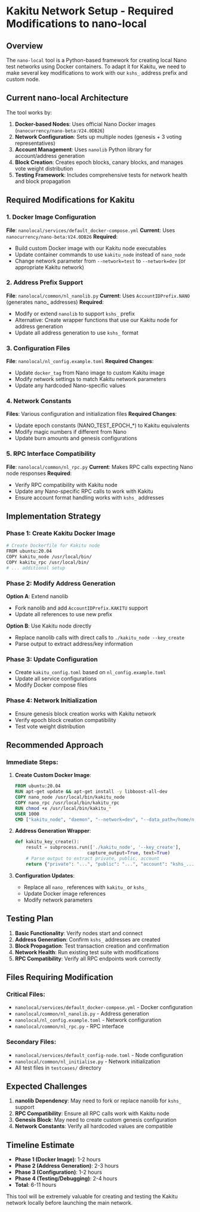 # Kakitu Network Setup - Required Modifications to nano-local

## Overview

The `nano-local` tool is a Python-based framework for creating local Nano test networks using Docker containers. To adapt it for Kakitu, we need to make several key modifications to work with our `kshs_` address prefix and custom node.

## Current nano-local Architecture

The tool works by:
1. **Docker-based Nodes**: Uses official Nano Docker images (`nanocurrency/nano-beta:V24.0DB26`)
2. **Network Configuration**: Sets up multiple nodes (genesis + 3 voting representatives)
3. **Account Management**: Uses `nanolib` Python library for account/address generation
4. **Block Creation**: Creates epoch blocks, canary blocks, and manages vote weight distribution
5. **Testing Framework**: Includes comprehensive tests for network health and block propagation

## Required Modifications for Kakitu

### 1. **Docker Image Configuration**
**File**: `nanolocal/services/default_docker-compose.yml`
**Current**: Uses `nanocurrency/nano-beta:V24.0DB26`
**Required**: 
- Build custom Docker image with our Kakitu node executables
- Update container commands to use `kakitu_node` instead of `nano_node`
- Change network parameter from `--network=test` to `--network=dev` (or appropriate Kakitu network)

### 2. **Address Prefix Support**
**File**: `nanolocal/common/nl_nanolib.py`
**Current**: Uses `AccountIDPrefix.NANO` (generates nano_ addresses)
**Required**: 
- Modify or extend `nanolib` to support `kshs_` prefix
- Alternative: Create wrapper functions that use our Kakitu node for address generation
- Update all address generation to use `kshs_` format

### 3. **Configuration Files**
**File**: `nanolocal/nl_config.example.toml`
**Required Changes**:
- Update `docker_tag` from Nano image to custom Kakitu image
- Modify network settings to match Kakitu network parameters
- Update any hardcoded Nano-specific values

### 4. **Network Constants**
**Files**: Various configuration and initialization files
**Required Changes**:
- Update epoch constants (NANO_TEST_EPOCH_*) to Kakitu equivalents
- Modify magic numbers if different from Nano
- Update burn amounts and genesis configurations

### 5. **RPC Interface Compatibility**
**File**: `nanolocal/common/nl_rpc.py`
**Current**: Makes RPC calls expecting Nano node responses
**Required**: 
- Verify RPC compatibility with Kakitu node
- Update any Nano-specific RPC calls to work with Kakitu
- Ensure account format handling works with `kshs_` addresses

## Implementation Strategy

### Phase 1: Create Kakitu Docker Image
```bash
# Create Dockerfile for Kakitu node
FROM ubuntu:20.04
COPY kakitu_node /usr/local/bin/
COPY kakitu_rpc /usr/local/bin/
# ... additional setup
```

### Phase 2: Modify Address Generation
**Option A**: Extend nanolib
- Fork nanolib and add `AccountIDPrefix.KAKITU` support
- Update all references to use new prefix

**Option B**: Use Kakitu node directly
- Replace nanolib calls with direct calls to `./kakitu_node --key_create`
- Parse output to extract address/key information

### Phase 3: Update Configuration
- Create `kakitu_config.toml` based on `nl_config.example.toml`
- Update all service configurations
- Modify Docker compose files

### Phase 4: Network Initialization
- Ensure genesis block creation works with Kakitu network
- Verify epoch block creation compatibility
- Test vote weight distribution

## Recommended Approach

### Immediate Steps:
1. **Create Custom Docker Image**:
   ```dockerfile
   FROM ubuntu:20.04
   RUN apt-get update && apt-get install -y libboost-all-dev
   COPY nano_node /usr/local/bin/kakitu_node
   COPY nano_rpc /usr/local/bin/kakitu_rpc
   RUN chmod +x /usr/local/bin/kakitu_*
   USER 1000
   CMD ["kakitu_node", "daemon", "--network=dev", "--data_path=/home/nanocurrency/KakituDev", "-l"]
   ```

2. **Address Generation Wrapper**:
   ```python
   def kakitu_key_create():
       result = subprocess.run(['./kakitu_node', '--key_create'], 
                              capture_output=True, text=True)
       # Parse output to extract private, public, account
       return {"private": "...", "public": "...", "account": "kshs_..."}
   ```

3. **Configuration Updates**:
   - Replace all `nano_` references with `kakitu_` or `kshs_`
   - Update Docker image references
   - Modify network parameters

## Testing Plan

1. **Basic Functionality**: Verify nodes start and connect
2. **Address Generation**: Confirm `kshs_` addresses are created
3. **Block Propagation**: Test transaction creation and confirmation
4. **Network Health**: Run existing test suite with modifications
5. **RPC Compatibility**: Verify all RPC endpoints work correctly

## Files Requiring Modification

### Critical Files:
- `nanolocal/services/default_docker-compose.yml` - Docker configuration
- `nanolocal/common/nl_nanolib.py` - Address generation
- `nanolocal/nl_config.example.toml` - Network configuration
- `nanolocal/common/nl_rpc.py` - RPC interface

### Secondary Files:
- `nanolocal/services/default_config-node.toml` - Node configuration
- `nanolocal/common/nl_initialise.py` - Network initialization
- All test files in `testcases/` directory

## Expected Challenges

1. **nanolib Dependency**: May need to fork or replace nanolib for `kshs_` support
2. **RPC Compatibility**: Ensure all RPC calls work with Kakitu node
3. **Genesis Block**: May need to create custom genesis configuration
4. **Network Constants**: Verify all hardcoded values are compatible

## Timeline Estimate

- **Phase 1 (Docker Image)**: 1-2 hours
- **Phase 2 (Address Generation)**: 2-3 hours  
- **Phase 3 (Configuration)**: 1-2 hours
- **Phase 4 (Testing/Debugging)**: 2-4 hours
- **Total**: 6-11 hours

This tool will be extremely valuable for creating and testing the Kakitu network locally before launching the main network.